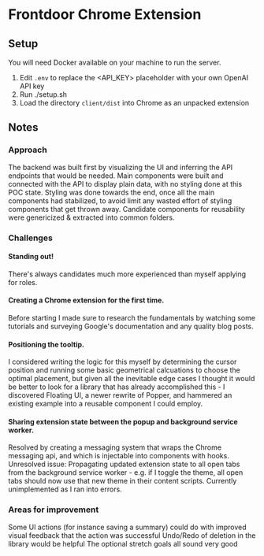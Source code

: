 # Frontdoor Chrome Extension

## Setup

You will need Docker available on your machine to run the server.

1. Edit `.env` to replace the <API_KEY> placeholder with your own OpenAI API key
2. Run ./setup.sh
3. Load the directory `client/dist` into Chrome as an unpacked extension


## Notes

### Approach
The backend was built first by visualizing the UI and inferring the API endpoints that would be needed.
Main components were built and connected with the API to display plain data, with no styling done at this POC state.
Styling was done towards the end, once all the main components had stabilized, to avoid limit any wasted effort of styling components that get thrown away.
Candidate components for reusability were genericized & extracted into common folders.


### Challenges

#### Standing out!
There's always candidates much more experienced than myself applying for roles.

#### Creating a Chrome extension for the first time.
Before starting I made sure to research the fundamentals by watching some tutorials and surveying Google's documentation and any quality blog posts.


#### Positioning the tooltip.
I considered writing the logic for this myself by determining the cursor position and running some basic geometrical calcuations to choose the optimal placement, but given all the inevitable edge cases I thought it would be better to look for a library that has already accomplished this - I discovered Floating UI, a newer rewrite of Popper, and hammered an existing example into a reusable component I could employ.


#### Sharing extension state between the popup and background service worker.
Resolved by creating a messaging system that wraps the Chrome messaging api, and which is injectable into components with hooks.
Unresolved issue: Propagating updated extension state to all open tabs from the background service worker - e.g. if I toggle the theme, all open tabs should now use that new theme in their content scripts. Currently unimplemented as I ran into errors.

### Areas for improvement
Some UI actions (for instance saving a summary) could do with improved visual feedback that the action was successful
Undo/Redo of deletion in the library would be helpful
The optional stretch goals all sound very good
